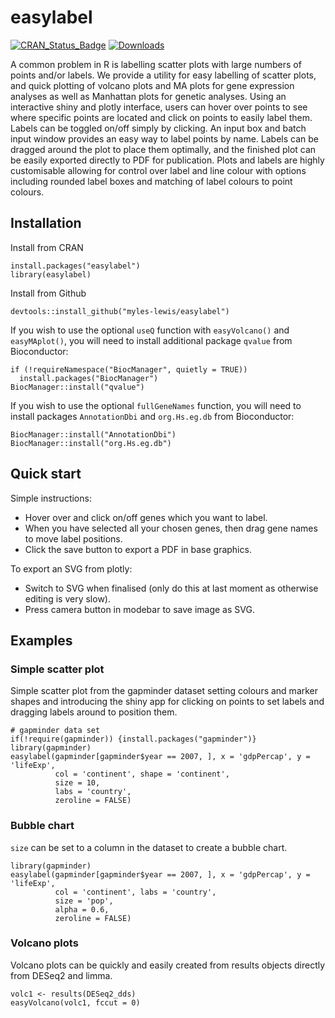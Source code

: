 # easylabel

[![CRAN_Status_Badge](http://www.r-pkg.org/badges/version/easylabel)](https://cran.r-project.org/package=easylabel)
[![Downloads](http://cranlogs.r-pkg.org/badges/easylabel)](https://CRAN.R-project.org/package=easylabel)

A common problem in R is labelling scatter plots with large numbers of points
and/or labels. We provide a utility for easy labelling of scatter plots, and 
quick plotting of volcano plots and MA plots for gene expression analyses as 
well as Manhattan plots for genetic analyses. Using an interactive shiny 
and plotly interface, users can hover over points to see where specific points 
are located and click on points to easily label them. Labels can be toggled 
on/off simply by clicking. An input box and batch input window provides an easy 
way to label points by name. Labels can be dragged around the plot to place 
them optimally, and the finished plot can be easily exported directly to PDF 
for publication. Plots and labels are highly customisable allowing for control 
over label and line colour with options including rounded label boxes and 
matching of label colours to point colours.

## Installation

Install from CRAN
```
install.packages("easylabel")
library(easylabel)
```

Install from Github
```
devtools::install_github("myles-lewis/easylabel")
```

If you wish to use the optional `useQ` function with `easyVolcano()` and 
`easyMAplot()`, you will need to install additional package `qvalue` from 
Bioconductor:
```
if (!requireNamespace("BiocManager", quietly = TRUE))
  install.packages("BiocManager")
BiocManager::install("qvalue")
```

If you wish to use the optional `fullGeneNames` function, you will need to 
install packages `AnnotationDbi` and `org.Hs.eg.db` from Bioconductor:
```
BiocManager::install("AnnotationDbi")
BiocManager::install("org.Hs.eg.db")
```

## Quick start
Simple instructions:
* Hover over and click on/off genes which you want to label.
* When you have selected all your chosen genes, then drag gene names to move
  label positions.
* Click the save button to export a PDF in base graphics.

To export an SVG from plotly: 
* Switch to SVG when finalised (only do this at last moment as otherwise
  editing is very slow).
* Press camera button in modebar to save image as SVG.

## Examples
### Simple scatter plot
Simple scatter plot from the gapminder dataset setting colours and marker shapes 
and introducing the shiny app for clicking on points to set labels and dragging 
labels around to position them.

```
# gapminder data set
if(!require(gapminder)) {install.packages("gapminder")}
library(gapminder)
easylabel(gapminder[gapminder$year == 2007, ], x = 'gdpPercap', y = 'lifeExp',
          col = 'continent', shape = 'continent',
          size = 10,
          labs = 'country', 
          zeroline = FALSE)
```

### Bubble chart
`size` can be set to a column in the dataset to create a bubble chart.

```
library(gapminder)
easylabel(gapminder[gapminder$year == 2007, ], x = 'gdpPercap', y = 'lifeExp',
          col = 'continent', labs = 'country', 
          size = 'pop',
          alpha = 0.6,
          zeroline = FALSE)
```

### Volcano plots
Volcano plots can be quickly and easily created from results objects directly 
from DESeq2 and limma.

```
volc1 <- results(DESeq2_dds)
easyVolcano(volc1, fccut = 0)
```
